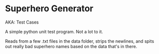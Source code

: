 # Superhero Generator
AKA: Test Cases

A simple python unit test program. Not a lot to it.

Reads from a few .txt files in the data folder, strips the newlines, and spits out really bad superhero names based on the data that's in there.
